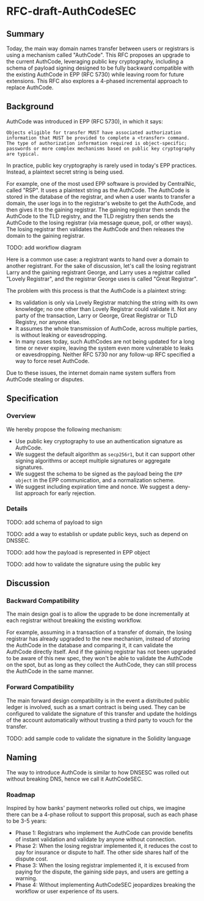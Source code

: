 # RFC-draft-AuthCodeSEC
## Summary

Today, the main way domain names transfer between users or registrars
is using a mechanism called "AuthCode". This RFC proposes an upgrade to
the current AuthCode, leveraging public key cryptography, including
a schema of payload signing designed to be fully backward compatible
with the existing AuthCode in EPP (RFC 5730) while leaving room for future
extensions. This RFC also explores a 4-phased incremental approach to
replace AuthCode.

## Background

AuthCode was introduced in EPP (RFC 5730), in which it says:

```
Objects eligible for transfer MUST have associated authorization
information that MUST be provided to complete a <transfer> command.
The type of authorization information required is object-specific;
passwords or more complex mechanisms based on public key cryptography
are typical.
```

In practice, public key cryptography is rarely used in today's EPP
practices. Instead, a plaintext secret string is being used.

For example, one of the most used EPP software is provided by
CentralNic, called "RSP". It uses a plaintext string as the AuthCode. The
AuthCode is stored in the database of the registrar, and when a user
wants to transfer a domain, the user logs in to the registrar's website
to get the AuthCode, and then gives it to the gaining registrar. The
gaining registrar then sends the AuthCode to the TLD registry, and the
TLD registry then sends the AuthCode to the losing registrar (via
message queue, poll, or other ways). The losing registrar then
validates the AuthCode and then releases the domain to the gaining
registrar.

TODO: add workflow diagram

Here is a common use case: a registrant wants to hand over a domain
to another registrant. For the sake of discussion, let's call the
losing registrant Larry and the gaining registrant George, and Larry
uses a registrar called "Lovely Registrar", and the registrar George
uses is called "Great Registrar".

The problem with this process is that the AuthCode is a plaintext string:
- Its validation is only via Lovely Registrar matching the string
  with its own knowledge; no one other than Lovely Registrar could
  validate it. Not any party of the transaction, Larry or George, Great
  Registrar or TLD Registry, nor anyone else.
- It assumes the whole transmission of AuthCode, across multiple
  parties, is without leaking or eavesdropping.
- In many cases today, such AuthCodes are not being updated for a long
  time or never expire, leaving the system even more vulnerable to
  leaks or eavesdropping. Neither RFC 5730 nor any follow-up RFC
  specified a way to force reset AuthCode.

Due to these issues, the internet domain name system suffers from
AuthCode stealing or disputes.

## Specification

### Overview

We hereby propose the following mechanism:

- Use public key cryptography to use an authentication signature as
  AuthCode.
- We suggest the default algorithm as `secp256r1`, but it can support
  other signing algorithms or accept multiple signatures or aggregate
  signatures.
- We suggest the schema to be signed as the payload being the `EPP object`
  in the EPP communication, and a normalization scheme.
- We suggest including expiration time and nonce. We suggest a deny-
  list approach for early rejection.

### Details

TODO: add schema of payload to sign

TODO: add a way to establish or update public keys, such as depend on
DNSSEC.

TODO: add how the payload is represented in EPP object

TODO: add how to validate the signature using the public key

## Discussion

### Backward Compatibility

The main design goal is to allow the upgrade to be done incrementally
at each registrar without breaking the existing workflow.

For example, assuming in a transaction of a transfer of domain, the
losing registrar has already upgraded to the new mechanism, instead
of storing the AuthCode in the database and comparing it, it can validate
the AuthCode directly itself. And if the gaining registrar has not been
upgraded to be aware of this new spec, they won't be able to validate
the AuthCode on the spot, but as long as they collect the AuthCode,
they can still process the AuthCode in the same manner.

### Forward Compatibility

The main forward design compatibility is in the event a distributed
public ledger is involved, such as a smart contract is being used. They
can be configured to validate the signature of this transfer and update
the holdings of the account automatically without trusting a third party to
vouch for the transfer.

TODO: add sample code to validate the signature in the Solidity language

## Naming

The way to introduce AuthCode is similar to how DNSESC was rolled out without
breaking DNS, hence we call it AuthCodeSEC.

### Roadmap

Inspired by how banks' payment networks rolled out chips, we imagine there
can be a 4-phase rollout to support this proposal, such as each phase
to be 3-5 years:
- Phase 1: Registrars who implement the AuthCode can provide
  benefits of instant validation and validate by anyone without
  connection.
- Phase 2: When the losing registrar implemented it, it reduces the cost
  to pay for insurance or dispute to half. The other side shares half
  of the dispute cost.
- Phase 3: When the losing registrar implemented it, it is excused from
  paying for the dispute, the gaining side pays, and users are getting
  a warning.
- Phase 4: Without implementing AuthCodeSEC jeopardizes breaking
  the workflow or user experience of its users.
